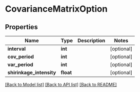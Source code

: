 # CovarianceMatrixOption

## Properties
Name | Type | Description | Notes
------------ | ------------- | ------------- | -------------
**interval** | **int** |  | [optional] 
**cov_period** | **int** |  | [optional] 
**var_period** | **int** |  | [optional] 
**shirinkage_intensity** | **float** |  | [optional] 

[[Back to Model list]](../README.md#documentation-for-models) [[Back to API list]](../README.md#documentation-for-api-endpoints) [[Back to README]](../README.md)


